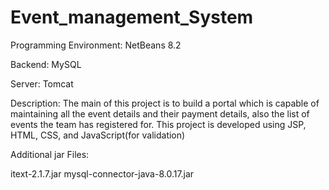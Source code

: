 # Event_management_System

Programming Environment: NetBeans 8.2

Backend: MySQL

Server: Tomcat

Description: The main of this project is to build a portal which is capable of maintaining all the event details and their payment details, also the list of events the team
has registered for. This project is developed using JSP, HTML, CSS, and JavaScript(for validation)

Additional jar Files:

itext-2.1.7.jar
mysql-connector-java-8.0.17.jar
